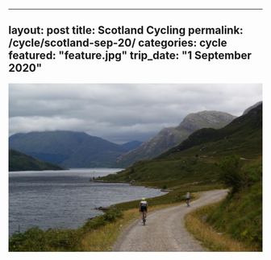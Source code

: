  ---
layout: post
title: Scotland Cycling
permalink: /cycle/scotland-sep-20/
categories: cycle
featured: "feature.jpg"
trip_date: "1 September 2020"
---  

![Loch](cycle.jpg)
